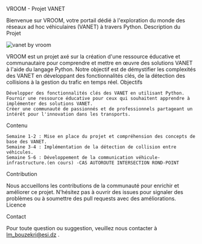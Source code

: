 VROOM - Projet VANET

Bienvenue sur VROOM, votre portail dédié à l'exploration du monde des réseaux ad hoc véhiculaires (VANET) à travers Python.
Description du Projet

![vanet by vroom](https://github.com/are-dynamic-2024-g3/chwaker/blob/main/vroom%20vanet%20mod.gif)


VROOM est un projet axé sur la création d'une ressource éducative et communautaire pour comprendre et mettre en œuvre des solutions VANET à l'aide du langage Python. Notre objectif est de démystifier les complexités des VANET en développant des fonctionnalités clés, de la détection des collisions à la gestion du trafic en temps réel.
Objectifs

    Développer des fonctionnalités clés des VANET en utilisant Python.
    Fournir une ressource éducative pour ceux qui souhaitent apprendre à implémenter des solutions VANET.
    Créer une communauté de passionnés et de professionnels partageant un intérêt pour l'innovation dans les transports.



    
Contenu

    Semaine 1-2 : Mise en place du projet et compréhension des concepts de base des VANET.
    Semaine 3-4 : Implémentation de la détection de collision entre véhicules.
    Semaine 5-6 : Développement de la communication véhicule-infrastructure.(en cours) -CAS AUTOROUTE INTERSECTION ROND-POINT

Contribution

Nous accueillons les contributions de la communauté pour enrichir et améliorer ce projet. N'hésitez pas à ouvrir des issues pour signaler des problèmes ou à soumettre des pull requests avec des améliorations.
Licence


Contact

Pour toute question ou suggestion, veuillez nous contacter à lm_bouzekri@esi.dz .
